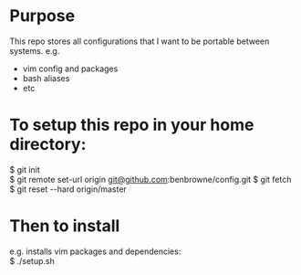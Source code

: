 # Purpose
This repo stores all configurations that I want to be portable between systems. e.g.
- vim config and packages
- bash aliases
- etc

# To setup this repo in your home directory:
$ git init  
$ git remote set-url origin git@github.com:benbrowne/config.git
$ git fetch  
$ git reset --hard origin/master  

# Then to install
e.g. installs vim packages and dependencies:  
$ ./setup.sh  

